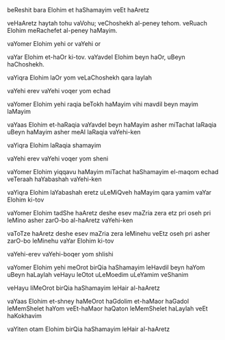 beReshit bara Elohim et haShamayim veEt haAretz

veHaAretz haytah tohu vaVohu; 
veChoshekh al-peney tehom.
veRuach Elohim meRachefet al-peney haMayim.

vaYomer Elohim yehi or
vaYehi or

vaYar Elohim et-haOr ki-tov. 
vaYavdel Elohim beyn haOr, uBeyn haChoshekh.

vaYiqra Elohim laOr yom
veLaChoshekh qara laylah

vaYehi erev 
vaYehi voqer 
yom echad

vaYomer Elohim yehi raqia beTokh haMayim
vihi mavdil beyn mayim laMayim

vaYaas Elohim et-haRaqia 
vaYavdel beyn haMayim asher miTachat laRaqia uBeyn haMayim asher meAl laRaqia 
vaYehi-ken

vaYiqra Elohim laRaqia shamayim

vaYehi erev 
vaYehi voqer 
yom sheni

vaYomer Elohim yiqqavu haMayim miTachat haShamayim el-maqom echad
veTeraah haYabashah
vaYehi-ken

vaYiqra Elohim laYabashah eretz
uLeMiQveh haMayim qara yamim
vaYar Elohim ki-tov

vaYomer Elohim tadShe haAretz deshe esev maZria zera etz pri oseh pri leMino asher zarO-bo al-haAretz 
vaYehi-ken

vaToTze haAretz deshe esev maZria zera leMinehu veEtz oseh pri asher zarO-bo leMinehu 
vaYar Elohim ki-tov

vaYehi-erev 
vaYehi-boqer 
yom shlishi

vaYomer Elohim yehi meOrot birQia haShamayim leHavdil beyn haYom uBeyn haLaylah 
veHayu leOtot uLeMoedim uLeYamim veShanim

veHayu liMeOrot birQia haShamayim leHair al-haAretz

vaYaas Elohim et-shney haMeOrot haGdolim 
et-haMaor haGadol leMemShelet haYom 
veEt-haMaor haQaton leMemShelet haLaylah 
veEt haKokhavim

vaYiten otam Elohim birQia haShamayim leHair al-haAretz
